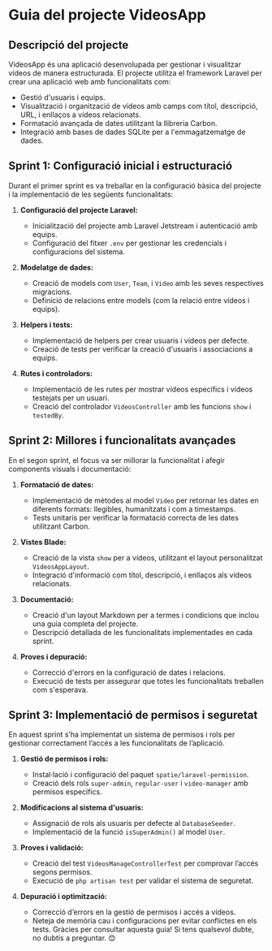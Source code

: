 # Guia del projecte VideosApp

## Descripció del projecte
VideosApp és una aplicació desenvolupada per gestionar i visualitzar vídeos de manera estructurada. El projecte utilitza el framework Laravel per crear una aplicació web amb funcionalitats com:

- Gestió d'usuaris i equips.
- Visualització i organització de vídeos amb camps com títol, descripció, URL, i enllaços a vídeos relacionats.
- Formatació avançada de dates utilitzant la llibreria Carbon.
- Integració amb bases de dades SQLite per a l'emmagatzematge de dades.

## Sprint 1: Configuració inicial i estructuració
Durant el primer sprint es va treballar en la configuració bàsica del projecte i la implementació de les següents funcionalitats:

1. **Configuració del projecte Laravel:**
    - Inicialització del projecte amb Laravel Jetstream i autenticació amb equips.
    - Configuració del fitxer `.env` per gestionar les credencials i configuracions del sistema.

2. **Modelatge de dades:**
    - Creació de models com `User`, `Team`, i `Video` amb les seves respectives migracions.
    - Definició de relacions entre models (com la relació entre vídeos i equips).

3. **Helpers i tests:**
    - Implementació de helpers per crear usuaris i vídeos per defecte.
    - Creació de tests per verificar la creació d'usuaris i associacions a equips.

4. **Rutes i controladors:**
    - Implementació de les rutes per mostrar vídeos específics i vídeos testejats per un usuari.
    - Creació del controlador `VideosController` amb les funcions `show` i `testedBy`.

## Sprint 2: Millores i funcionalitats avançades
En el segon sprint, el focus va ser millorar la funcionalitat i afegir components visuals i documentació:

1. **Formatació de dates:**
    - Implementació de mètodes al model `Video` per retornar les dates en diferents formats: llegibles, humanitzats i com a timestamps.
    - Tests unitaris per verificar la formatació correcta de les dates utilitzant Carbon.

2. **Vistes Blade:**
    - Creació de la vista `show` per a vídeos, utilitzant el layout personalitzat `VideosAppLayout`.
    - Integració d'informació com títol, descripció, i enllaços als vídeos relacionats.

3. **Documentació:**
    - Creació d'un layout Markdown per a termes i condicions que inclou una guia completa del projecte.
    - Descripció detallada de les funcionalitats implementades en cada sprint.

4. **Proves i depuració:**
    - Correcció d'errors en la configuració de dates i relacions.
    - Execució de tests per assegurar que totes les funcionalitats treballen com s'esperava.

## **Sprint 3: Implementació de permisos i seguretat**
En aquest sprint s’ha implementat un sistema de permisos i rols per gestionar correctament l’accés a les funcionalitats de l’aplicació.

1. **Gestió de permisos i rols:**
    - Instal·lació i configuració del paquet `spatie/laravel-permission`.
    - Creació dels rols `super-admin`, `regular-user` i `video-manager` amb permisos específics.

2. **Modificacions al sistema d'usuaris:**
    - Assignació de rols als usuaris per defecte al `DatabaseSeeder`.
    - Implementació de la funció `isSuperAdmin()` al model `User`.

3. **Proves i validació:**
    - Creació del test `VideosManageControllerTest` per comprovar l’accés segons permisos.
    - Execució de `php artisan test` per validar el sistema de seguretat.

4. **Depuració i optimització:**
    - Correcció d’errors en la gestió de permisos i accés a vídeos.
    - Neteja de memòria cau i configuracions per evitar conflictes en els tests.
Gràcies per consultar aquesta guia! Si tens qualsevol dubte, no dubtis a preguntar. 😊
